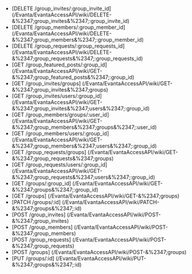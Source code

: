 * [DELETE /group_invites/:group_invite_id] (/Evanta/EvantaAccessAPI/wiki/DELETE-&%2347;group_invites&%2347;:group_invite_id)
* [DELETE /group_members/:group_member_id] (/Evanta/EvantaAccessAPI/wiki/DELETE-&%2347;group_members&%2347;:group_member_id)
* [DELETE /group_requests/:group_requests_id] (/Evanta/EvantaAccessAPI/wiki/DELETE-&%2347;group_requests&%2347;:group_requests_id)
* [GET /group_featured_posts/:group_id] (/Evanta/EvantaAccessAPI/wiki/GET-&%2347;group_featured_posts&%2347;:group_id)
* [GET /group_invites/groups] (/Evanta/EvantaAccessAPI/wiki/GET-&%2347;group_invites&%2347;groups)
* [GET /group_invites/users/:group_id] (/Evanta/EvantaAccessAPI/wiki/GET-&%2347;group_invites&%2347;users&%2347;:group_id)
* [GET /group_members/groups/:user_id] (/Evanta/EvantaAccessAPI/wiki/GET-&%2347;group_members&%2347;groups&%2347;:user_id)
* [GET /group_members/users/:group_id] (/Evanta/EvantaAccessAPI/wiki/GET-&%2347;group_members&%2347;users&%2347;:group_id)
* [GET /group_requests/groups] (/Evanta/EvantaAccessAPI/wiki/GET-&%2347;group_requests&%2347;groups)
* [GET /group_requests/users/:group_id] (/Evanta/EvantaAccessAPI/wiki/GET-&%2347;group_requests&%2347;users&%2347;:group_id)
* [GET /groups/:group_id] (/Evanta/EvantaAccessAPI/wiki/GET-&%2347;groups&%2347;:group_id)
* [GET /groups] (/Evanta/EvantaAccessAPI/wiki/GET-&%2347;groups)
* [PATCH /groups/:id] (/Evanta/EvantaAccessAPI/wiki/PATCH-&%2347;groups&%2347;:id)
* [POST /group_invites] (/Evanta/EvantaAccessAPI/wiki/POST-&%2347;group_invites)
* [POST /group_members] (/Evanta/EvantaAccessAPI/wiki/POST-&%2347;group_members)
* [POST /group_requests] (/Evanta/EvantaAccessAPI/wiki/POST-&%2347;group_requests)
* [POST /groups] (/Evanta/EvantaAccessAPI/wiki/POST-&%2347;groups)
* [PUT /groups/:id] (/Evanta/EvantaAccessAPI/wiki/PUT-&%2347;groups&%2347;:id)